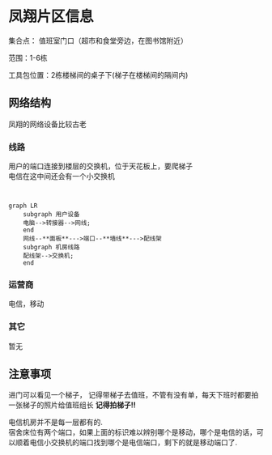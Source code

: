 # 凤翔片区信息
集合点： 值班室门口（超市和食堂旁边，在图书馆附近）

范围：1-6栋

工具包位置：2栋楼梯间的桌子下(梯子在楼梯间的隔间内)
## 网络结构
凤翔的网络设备比较古老
### 线路
用户的端口连接到楼层的交换机，位于天花板上，要爬梯子     \
电信在这中间还会有一个小交换机
``` mermaid


graph LR
    subgraph 用户设备
    电脑-->转接器-->网线;
    end 
    网线--**面板**--->端口--**墙线**--->配线架
    subgraph 机房线路
    配线架-->交换机;
    end

```
### 运营商
电信，移动
### 其它
暂无
## 注意事项
进门可以看见一个梯子，
记得带梯子去值班，不管有没有单，每天下班时都要拍一张梯子的照片给值班组长
**记得拍梯子!!**

电信机房并不是每一层都有的.\
宿舍床位有两个端口，如果上面的标识难以辨别哪个是移动，哪个是电信的话，可以顺着电信小交换机的端口找到哪个是电信端口，剩下的就是移动端口了.






